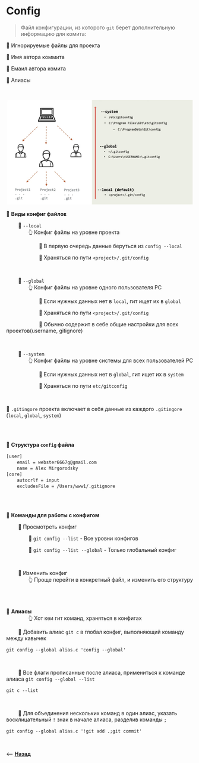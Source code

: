 # Config
> Файл конфигурации, из которого `git` берет дополнительную информацию для комита:

🎯 Игнорируемые файлы для проекта

🎯 Имя автора коммита

🎯 Емаил автора комита

🎯 Алиасы

<br>

<p align="center" style="text-align:center">
      <img src="./img/illustration.png" alt="illustration" width="500"/>
</p>

💠 **Виды конфиг файлов**  

&emsp;&emsp; 🔹 `--local`  
&emsp;&emsp;&emsp;&emsp; 👆 Конфиг файлы на уровне проекта

&emsp;&emsp;&emsp;&emsp;&emsp;&emsp; 🎯 В первую очередь данные беруться из `config --local`

&emsp;&emsp;&emsp;&emsp;&emsp;&emsp; 🎯 Храняться по пути `<project>/.git/config`

<br>

&emsp;&emsp; 🔹 `--global`  
&emsp;&emsp;&emsp;&emsp; 👆 Конфиг файлы на уровне одного пользователя PC

&emsp;&emsp;&emsp;&emsp;&emsp;&emsp; 🎯 Если нужных данных нет в `local`, гит ищет их в `global`

&emsp;&emsp;&emsp;&emsp;&emsp;&emsp; 🎯 Храняться по пути `<project>/.git/config`

&emsp;&emsp;&emsp;&emsp;&emsp;&emsp; 🎯 Обычно содержит в себе общие настройки для всех проектов(username, gitignore)

<br>

&emsp;&emsp; 🔹 `--system`  
&emsp;&emsp;&emsp;&emsp; 👆 Конфиг файлы на уровне системы для всех пользователей PC

&emsp;&emsp;&emsp;&emsp;&emsp;&emsp; 🎯 Если нужных данных нет в `global`, гит ищет их в `system`

&emsp;&emsp;&emsp;&emsp;&emsp;&emsp; 🎯 Храняться по пути `etc/gitconfig`

<br>

🛑 `.gitingore` проекта включает в себя данные из каждого `.gitingore` (`local`, `global`, `system`)

<br>
<br>

💠 **Структура `config` файла**  
```
[user]
	email = webster6667g@gmail.com
	name = Alex Mirgorodsky
[core]
	autocrlf = input
	excludesFile = /Users/www1/.gitignore
```

<br>
<br>

💠 **Команды для работы с конфигом**  

&emsp;&emsp; 🔹 Просмотреть конфиг

&emsp;&emsp;&emsp;&emsp; 🎯 `git config --list` - Все уровни конфигов

&emsp;&emsp;&emsp;&emsp; 🎯 `git config --list --global` - Только глобальный конфиг

<br>

&emsp;&emsp; 🔹 Изменить конфиг  
&emsp;&emsp;&emsp;&emsp; 👆 Проще перейти в конкретный файл, и изменить его структуру

<br>
<br>

💠 **Алиасы**   
&emsp;&emsp;&emsp;&emsp; 👆 Хот кеи гит команд, храняться в конфигах 

&emsp;&emsp; 🎯  Добавить алиас `git c` в глобал конфиг, выполняющий команду между кавычек 
```
git config --global alias.c 'config --global'
```

<br>

&emsp;&emsp; 🎯 Все флаги прописанные после алиаса, примениться к команде алиаса `git config --global --list`
```
git c --list
```

<br>

&emsp;&emsp; 🎯 Для объединения нескольких команд в один алиас, указать восклицательный `!` знак в начале алиаса, разделив команды `;`
```
git config --global alias.c '!git add .;git commit'
```

<br>

⟵ **<a href="../../readme.md">Назад</a>**